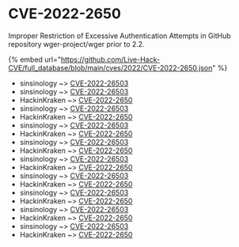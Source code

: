 # CVE-2022-2650

Improper Restriction of Excessive Authentication Attempts in GitHub repository wger-project/wger prior to 2.2.

{% embed url="https://github.com/Live-Hack-CVE/full_database/blob/main/cves/2022/CVE-2022-2650.json" %}


* sinsinology ~> [CVE-2022-26503](https://www.alice-snow.ru/2022/database/cve-2022-2650/cve-2022-26503-sinsinology)
* sinsinology ~> [CVE-2022-26503](https://www.alice-snow.ru/2022/database/cve-2022-2650/cve-2022-26503-sinsinology)
* HackinKraken ~> [CVE-2022-2650](https://www.alice-snow.ru/2022/database/cve-2022-2650/cve-2022-2650-hackinkraken)
* sinsinology ~> [CVE-2022-26503](https://www.alice-snow.ru/2022/database/cve-2022-2650/cve-2022-26503-sinsinology)
* HackinKraken ~> [CVE-2022-2650](https://www.alice-snow.ru/2022/database/cve-2022-2650/cve-2022-2650-hackinkraken)
* sinsinology ~> [CVE-2022-26503](https://www.alice-snow.ru/2022/database/cve-2022-2650/cve-2022-26503-sinsinology)
* HackinKraken ~> [CVE-2022-2650](https://www.alice-snow.ru/2022/database/cve-2022-2650/cve-2022-2650-hackinkraken)
* sinsinology ~> [CVE-2022-26503](https://www.alice-snow.ru/2022/database/cve-2022-2650/cve-2022-26503-sinsinology)
* HackinKraken ~> [CVE-2022-2650](https://www.alice-snow.ru/2022/database/cve-2022-2650/cve-2022-2650-hackinkraken)
* sinsinology ~> [CVE-2022-26503](https://www.alice-snow.ru/2022/database/cve-2022-2650/cve-2022-26503-sinsinology)
* HackinKraken ~> [CVE-2022-2650](https://www.alice-snow.ru/2022/database/cve-2022-2650/cve-2022-2650-hackinkraken)
* sinsinology ~> [CVE-2022-26503](https://www.alice-snow.ru/2022/database/cve-2022-2650/cve-2022-26503-sinsinology)
* HackinKraken ~> [CVE-2022-2650](https://www.alice-snow.ru/2022/database/cve-2022-2650/cve-2022-2650-hackinkraken)
* sinsinology ~> [CVE-2022-26503](https://www.alice-snow.ru/2022/database/cve-2022-2650/cve-2022-26503-sinsinology)
* HackinKraken ~> [CVE-2022-2650](https://www.alice-snow.ru/2022/database/cve-2022-2650/cve-2022-2650-hackinkraken)
* sinsinology ~> [CVE-2022-26503](https://www.alice-snow.ru/2022/database/cve-2022-2650/cve-2022-26503-sinsinology)
* HackinKraken ~> [CVE-2022-2650](https://www.alice-snow.ru/2022/database/cve-2022-2650/cve-2022-2650-hackinkraken)
* sinsinology ~> [CVE-2022-26503](https://www.alice-snow.ru/2022/database/cve-2022-2650/cve-2022-26503-sinsinology)
* HackinKraken ~> [CVE-2022-2650](https://www.alice-snow.ru/2022/database/cve-2022-2650/cve-2022-2650-hackinkraken)